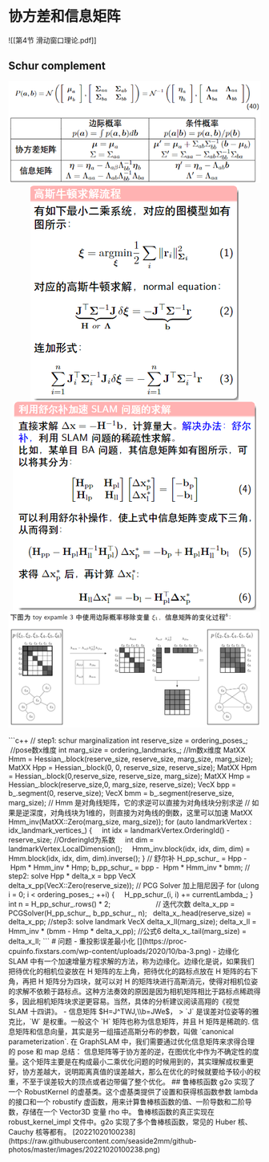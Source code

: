 
# 协方差和信息矩阵

![[第4节 滑动窗口理论.pdf]]

## Schur complement
<p align="center">
<img src=" https://raw.githubusercontent.com/seaside2mm/github-photos/master/images/20221023183913.png"  width="60%"/>
<img src=" https://raw.githubusercontent.com/seaside2mm/github-photos/master/images/20221021131342.png"  width="40%"/>
<img src=" https://raw.githubusercontent.com/seaside2mm/github-photos/master/images/20221021131538.png"  width="48%"/>
<img src=" https://raw.githubusercontent.com/seaside2mm/github-photos/master/images/20221022153759.png"  width="100%"/>
</p>
```c++
// step1: schur marginalization
int reserve_size = ordering_poses_;  //pose数x维度
int marg_size = ordering_landmarks_; //lm数x维度
MatXX Hmm = Hessian_.block(reserve_size, reserve_size, marg_size, marg_size);
MatXX Hpp = Hessian_.block(0, 0, reserve_size, reserve_size);
MatXX Hpm = Hessian_.block(0,reserve_size, reserve_size, marg_size);
MatXX Hmp = Hessian_.block(reserve_size,0, marg_size, reserve_size);
VecX bpp = b_.segment(0, reserve_size);
VecX bmm = b_.segment(reserve_size, marg_size);
// Hmm 是对角线矩阵，它的求逆可以直接为对角线块分别求逆
// 如果是逆深度，对角线块为1维的，则直接为对角线的倒数，这里可以加速
MatXX Hmm_inv(MatXX::Zero(marg_size, marg_size));
for (auto landmarkVertex : idx_landmark_vertices_) {
    int idx = landmarkVertex.OrderingId() - reserve_size; //OrderingId为系数
    int dim = landmarkVertex.LocalDimension();
    Hmm_inv.block(idx, idx, dim, dim) = Hmm.block(idx, idx, dim, dim).inverse();
}
// 舒尔补
H_pp_schur_ = Hpp -  Hpm * Hmm_inv * Hmp;
b_pp_schur_ = bpp -  Hpm * Hmm_inv * bmm;
// step2: solve Hpp * delta_x = bpp
VecX delta_x_pp(VecX::Zero(reserve_size));
// PCG Solver 加上阻尼因子
for (ulong i = 0; i < ordering_poses_; ++i) {
    H_pp_schur_(i, i) += currentLambda_;
}
int n = H_pp_schur_.rows() * 2;                       // 迭代次数
delta_x_pp = PCGSolver(H_pp_schur_, b_pp_schur_, n);  
delta_x_.head(reserve_size) = delta_x_pp;
//step3: solve landmark
VecX delta_x_ll(marg_size);
delta_x_ll = Hmm_inv * (bmm - Hmp * delta_x_pp); //公式6
delta_x_.tail(marg_size) = delta_x_ll;
```
# 问题
- 重投影误差最小化
[](https://proc-cpuinfo.fixstars.com/wp-content/uploads/2020/10/ba-3.png)
- 边缘化
SLAM 中有一个加速增量方程求解的方法，称为边缘化。边缘化是说，如果我们把待优化的相机位姿放在 H 矩阵的左上角，把待优化的路标点放在 H 矩阵的右下角，再把 H 矩阵分为四块，就可以对 H 的矩阵块进行高斯消元，使得对相机位姿的求解不依赖于路标点。这种方法奏效的原因是因为相机矩阵相比于路标点稀疏得多，因此相机矩阵块求逆更容易。当然，具体的分析建议阅读高翔的《视觉 SLAM 十四讲》。
- 信息矩阵
$H=J^TWJ,\\b=JWe$，
> `J` 是误差对位姿等的雅克比，`W` 是权重。一般这个 `H` 矩阵也称为信息矩阵，并且 H 矩阵是稀疏的.
信息矩阵和信息向量，其实是另一组描述高斯分布的参数，叫做 `canonical parameterization`.
在 GraphSLAM 中，我们需要通过优化信息矩阵来求得合理的 pose 和 map
总结：
信息矩阵等于协方差的逆，在图优化中作为不确定性的度量。这个矩阵主要是在构成最小二乘优化问题的时候用到的，其实理解成权重更好，协方差越大，说明距离真值的误差越大，那么在优化的时候就要给予较小的权重，不至于误差较大的顶点或者边带偏了整个优化。
## 鲁棒核函数
g2o 实现了一个 RobustKernel 的虚基类。这个虚基类提供了设置和获得核函数参数 lambda 的接口和一个 robustify 虚函数，用来计算鲁棒核函数的值、一阶导数和二阶导数，存储在一个 Vector3D 变量 rho 中。
鲁棒核函数的真正实现在 robust_kernel_impl 文件中。g2o 实现了多个鲁棒核函数，常见的 Huber 核、Cauchy 核等都有。
[20221020100238](https://raw.githubusercontent.com/seaside2mm/github-photos/master/images/20221020100238.png)